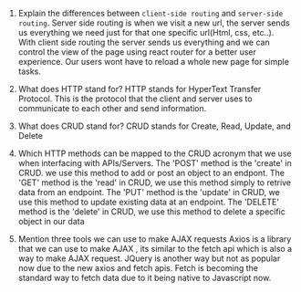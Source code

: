 1.  Explain the differences between `client-side routing` and `server-side routing`.
    Server side routing is when we visit a new url, the server sends us everything we need just for that one specific url(Html, css, etc..). With client side routing the server sends us everything and we can control the view of the page using react router for a better user experience. Our users wont have to reload a whole new page for simple tasks.

1.  What does HTTP stand for?
    HTTP stands for HyperText Transfer Protocol. This is the protocol that the client and server uses to communicate to each other and send information.

1.  What does CRUD stand for?
    CRUD stands for Create, Read, Update, and Delete

1.  Which HTTP methods can be mapped to the CRUD acronym that we use when interfacing with APIs/Servers.
    The 'POST' method is the 'create' in CRUD. we use this method to add or post an object to an endpont.
    The 'GET' method is the 'read' in CRUD, we use this method simply to retrive data from an endpoint.
    The 'PUT' method is the 'update' in CRUD, we use this method to update existing data at an endpoint.
    The 'DELETE' method is the 'delete' in CRUD, we use this method to delete a specific object in our data

1.  Mention three tools we can use to make AJAX requests
    Axios is a library that we can use to make AJAX , its similar to the fetch api which is also a way to make AJAX request.
    JQuery is another way but not as popular now due to the new axios and fetch apis.
    Fetch is becoming the standard way to fetch data due to it being native to Javascript now.